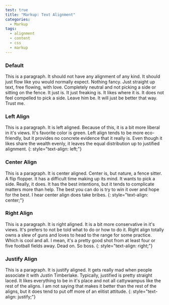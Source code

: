 ```yaml
---
test: true
title: "Markup: Text Alignment"
categories:
  - Markup
tags:
  - alignment
  - content
  - css
  - markup
---
```


### Default

This is a paragraph. It should not have any alignment of any kind. It should
just flow like you would normally expect. Nothing fancy. Just straight up
text, free flowing, with love. Completely neutral and not picking a side or
sitting on the fence. It just is. It just freaking is. It likes where it is.
It does not feel compelled to pick a side. Leave him be. It will just be
better that way. Trust me.

### Left Align

This is a paragraph. It is left aligned. Because of this, it is a bit more
liberal in it's views. It's favorite color is green. Left align tends to be
more eco-friendly, but it provides no concrete evidence that it really is.
Even though it likes share the wealth evenly, it leaves the equal distribution
up to justified alignment. {: style="text-align: left;"}

### Center Align

This is a paragraph. It is center aligned. Center is, but nature, a fence
sitter. A flip flopper. It has a difficult time making up its mind. It wants
to pick a side. Really, it does. It has the best intentions, but it tends to
complicate matters more than help. The best you can do is try to win it over
and hope for the best. I hear center align does take bribes. {:
style="text-align: center;"}

### Right Align

This is a paragraph. It is right aligned. It is a bit more conservative in
it's views. It's prefers to not be told what to do or how to do it. Right
align totally owns a slew of guns and loves to head to the range for some
practice. Which is cool and all. I mean, it's a pretty good shot from at least
four or five football fields away. Dead on. So boss. {: style="text-align:
right;"}

### Justify Align

This is a paragraph. It is justify aligned. It gets really mad when people
associate it with Justin Timberlake. Typically, justified is pretty straight
laced. It likes everything to be in it's place and not all cattywampus like
the rest of the aligns. I am not saying that makes it better than the rest of
the aligns, but it does tend to put off more of an elitist attitude. {:
style="text-align: justify;"}
